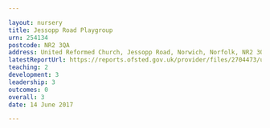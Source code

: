 ```yaml
---

layout: nursery
title: Jessopp Road Playgroup
urn: 254134
postcode: NR2 3QA
address: United Reformed Church, Jessopp Road, Norwich, Norfolk, NR2 3QA
latestReportUrl: https://reports.ofsted.gov.uk/provider/files/2704473/urn/254134.pdf
teaching: 2
development: 3
leadership: 3
outcomes: 0
overall: 3
date: 14 June 2017

---
```

